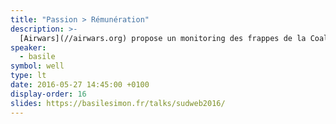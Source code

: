 ```yaml
---
title: "Passion > Rémunération"
description: >-
  [Airwars](//airwars.org) propose un monitoring des frappes de la Coalition en Irak et Syrie et des enquêtes sur les cas de victimes civiles potentielles. Être bénévole permet de donner plus de sens et de fierté à sa vie.
speaker:
  - basile
symbol: well
type: lt
date: 2016-05-27 14:45:00 +0100
display-order: 16
slides: https://basilesimon.fr/talks/sudweb2016/
---
```

